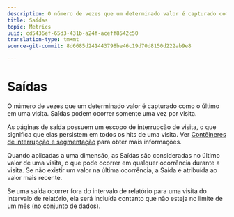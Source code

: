 ```yaml
---
description: O número de vezes que um determinado valor é capturado como o último em uma visita. Saídas podem ocorrer somente uma vez por visita.
title: Saídas
topic: Metrics
uuid: cd5436ef-65d3-431b-a24f-aceff8542c50
translation-type: tm+mt
source-git-commit: 8d6685d241443798be46c19d70d8150d222ab9e8

---
```



# Saídas

O número de vezes que um determinado valor é capturado como o último em uma visita. Saídas podem ocorrer somente uma vez por visita.

As páginas de saída possuem um escopo de interrupção de visita, o que significa que elas persistem em todos os hits de uma visita. Ver [Contêineres de interrupção e segmentação](https://docs.adobe.com/content/help/en/analytics/components/segmentation/seg-overview.html) para obter mais informações.

Quando aplicadas a uma dimensão, as Saídas são consideradas no último valor de uma visita, o que pode ocorrer em qualquer ocorrência durante a visita. Se não existir um valor na última ocorrência, a Saída é atribuída ao valor mais recente.

Se uma saída ocorrer fora do intervalo de relatório para uma visita do intervalo de relatório, ela será incluída contanto que não esteja no limite de um mês (no conjunto de dados).
